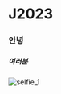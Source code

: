 # J2023
### 안녕
##### 여러분
![selfie_1](https://user-images.githubusercontent.com/122244645/211242089-87883464-30b9-4c36-bb3f-f89d1b9522d1.jpg)
